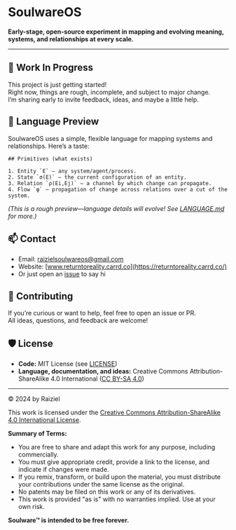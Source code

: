 # SoulwareOS

**Early-stage, open-source experiment in mapping and evolving meaning, systems, and relationships at every scale.**

---

## 🚧 Work In Progress

This project is just getting started!  
Right now, things are rough, incomplete, and subject to major change.  
I’m sharing early to invite feedback, ideas, and maybe a little help.

## 🧬 Language Preview

SoulwareOS uses a simple, flexible language for mapping systems and relationships. Here’s a taste:

```
## Primitives (what exists)

1. Entity `E` — any system/agent/process.
2. State `σ(E)` — the current configuration of an entity.
3. Relation `ρ(Ei,Ej)` — a channel by which change can propagate.
4. Flow `φ` — propagation of change across relations over a cut of the system.
```

*(This is a rough preview—language details will evolve! See [LANGUAGE.md](LANGUAGE.md) for more.)*

## 📫 Contact

- Email: raizielsoulwareos@gmail.com
- Website: [www.returntoreality.carrd.co](https://returntoreality.carrd.co/)
- Or just open an [issue](../../issues) to say hi

## 🤝 Contributing

If you’re curious or want to help, feel free to open an issue or PR.  
All ideas, questions, and feedback are welcome!

## 🛡️ License

- **Code:** MIT License (see [LICENSE](LICENSE))
- **Language, documentation, and ideas:** Creative Commons Attribution-ShareAlike 4.0 International ([CC BY-SA 4.0](https://creativecommons.org/licenses/by-sa/4.0/))

---

© 2024 by Raiziel

This work is licensed under the [Creative Commons Attribution-ShareAlike 4.0 International License](https://creativecommons.org/licenses/by-sa/4.0/).

**Summary of Terms:**

- You are free to share and adapt this work for any purpose, including commercially.
- You must give appropriate credit, provide a link to the license, and indicate if changes were made.
- If you remix, transform, or build upon the material, you must distribute your contributions under the same license as the original.
- No patents may be filed on this work or any of its derivatives.
- This work is provided "as is" with no warranties implied. Use at your own risk.

**Soulware™ is intended to be free forever.**
